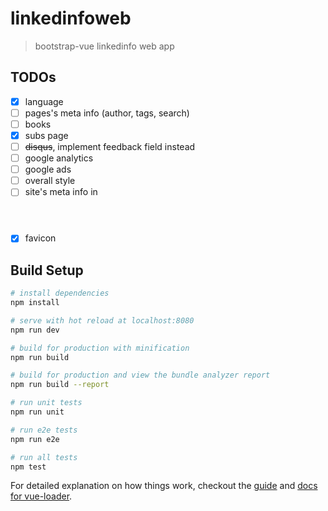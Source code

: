 # linkedinfoweb

> bootstrap-vue linkedinfo web app

## TODOs
- [x] language
- [ ] pages's meta info (author, tags, search)
- [ ] books
- [x] subs page
- [ ] ~~disqus~~, implement feedback field instead 
- [ ] google analytics
- [ ] google ads
- [ ] overall style
- [ ] site's meta info in <header>
- [x] favicon

## Build Setup

``` bash
# install dependencies
npm install

# serve with hot reload at localhost:8080
npm run dev

# build for production with minification
npm run build

# build for production and view the bundle analyzer report
npm run build --report

# run unit tests
npm run unit

# run e2e tests
npm run e2e

# run all tests
npm test
```

For detailed explanation on how things work, checkout the [guide](http://vuejs-templates.github.io/webpack/) and [docs for vue-loader](http://vuejs.github.io/vue-loader).
